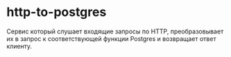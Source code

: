 # http-to-postgres

Сервис который слушает входящие запросы по HTTP, преобразовывает их в запрос к соответствующей функции Postgres и возвращает ответ клиенту.
